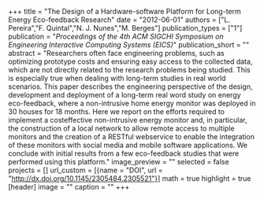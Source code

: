 +++
title = "The Design of a Hardware-software Platform for Long-term Energy Eco-feedback Research"
date = "2012-06-01"
authors = ["L. Pereira","F. Quintal","N. J. Nunes","M. Berges"]
publication_types = ["1"]
publication = "_Proceedings of the 4th ACM SIGCHI Symposium on Engineering Interactive Computing Systems (EICS)_"
publication_short = ""
abstract = "Researchers often face engineering problems, such as optimizing prototype costs and ensuring easy access to the collected data, which are not directly related to the research problems being studied. This is especially true when dealing with long-term studies in real world scenarios. This paper describes the engineering perspective of the design, development and deployment of a long-term real word study on energy eco-feedback, where a non-intrusive home energy monitor was deployed in 30 houses for 18 months. Here we report on the efforts required to implement a costeffective non-intrusive energy monitor and, in particular, the construction of a local network to allow remote access to multiple monitors and the creation of a RESTful webservice to enable the integration of these monitors with social media and mobile software applications. We conclude with initial results from a few eco-feedback studies that were performed using this platform."
image_preview = ""
selected = false
projects = []
url_custom = [{name = "DOI", url = "http://dx.doi.org/10.1145/2305484.2305521"}]
math = true
highlight = true
[header]
image = ""
caption = ""
+++

